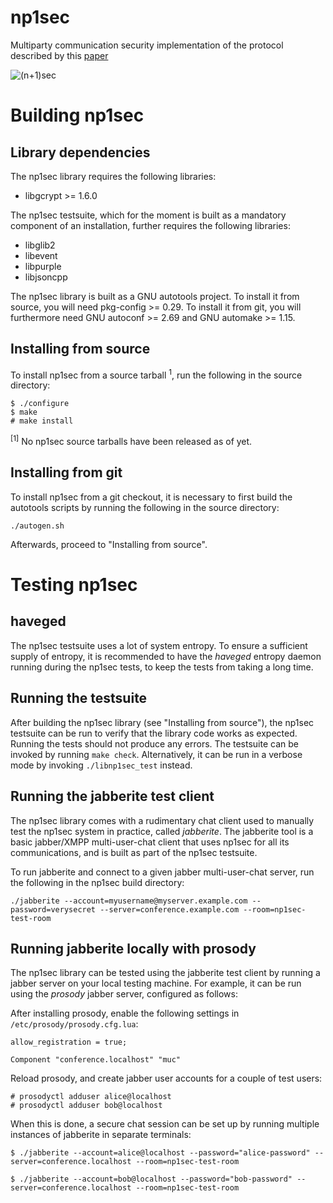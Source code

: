 np1sec
======

Multiparty communication security implementation of the protocol described by this [paper](https://learn.equalit.ie/wiki/Np1sec)

![(n+1)sec](https://learn.equalit.ie/mw/images/7/7f/Np1sec-web.jpg)


# Building np1sec

## Library dependencies

The np1sec library requires the following libraries:

* libgcrypt >= 1.6.0

The np1sec testsuite, which for the moment is built as a mandatory component of an installation, further requires the following libraries:

* libglib2
* libevent
* libpurple
* libjsoncpp

The np1sec library is built as a GNU autotools project. To install it from source, you will need pkg-config >= 0.29. To install it from git, you will furthermore need GNU autoconf >= 2.69 and GNU automake >= 1.15.


## Installing from source

To install np1sec from a source tarball <sup>1</sup>, run the following in the source directory:

```
$ ./configure
$ make
# make install
```

<sup>[1]</sup> No np1sec source tarballs have been released as of yet.


## Installing from git

To install np1sec from a git checkout, it is necessary to first build the autotools scripts by running the following in the source directory:

```
./autogen.sh
```

Afterwards, proceed to "Installing from source".


# Testing np1sec

## haveged

The np1sec testsuite uses a lot of system entropy. To ensure a sufficient supply of entropy, it is recommended to have the _haveged_ entropy daemon running during the np1sec tests, to keep the tests from taking a long time.


## Running the testsuite

After building the np1sec library (see "Installing from source"), the np1sec testsuite can be run to verify that the library code works as expected. Running the tests should not produce any errors. The testsuite can be invoked by running ```make check```. Alternatively, it can be run in a verbose mode by invoking ```./libnp1sec_test``` instead.


## Running the jabberite test client

The np1sec library comes with a rudimentary chat client used to manually test the np1sec system in practice, called _jabberite_. The jabberite tool is a basic jabber/XMPP multi-user-chat client that uses np1sec for all its communications, and is built as part of the np1sec testsuite.

To run jabberite and connect to a given jabber multi-user-chat server, run the following in the np1sec build directory:
```
./jabberite --account=myusername@myserver.example.com --password=verysecret --server=conference.example.com --room=np1sec-test-room
```


## Running jabberite locally with prosody

The np1sec library can be tested using the jabberite test client by running a jabber server on your local testing machine. For example, it can be run using the _prosody_ jabber server, configured as follows:

After installing prosody, enable the following settings in ```/etc/prosody/prosody.cfg.lua```:
```
allow_registration = true;

Component "conference.localhost" "muc"
```

Reload prosody, and create jabber user accounts for a couple of test users:
```
# prosodyctl adduser alice@localhost
# prosodyctl adduser bob@localhost
```

When this is done, a secure chat session can be set up by running multiple instances of jabberite in separate terminals:

```
$ ./jabberite --account=alice@localhost --password="alice-password" --server=conference.localhost --room=np1sec-test-room

$ ./jabberite --account=bob@localhost --password="bob-password" --server=conference.localhost --room=np1sec-test-room
```
